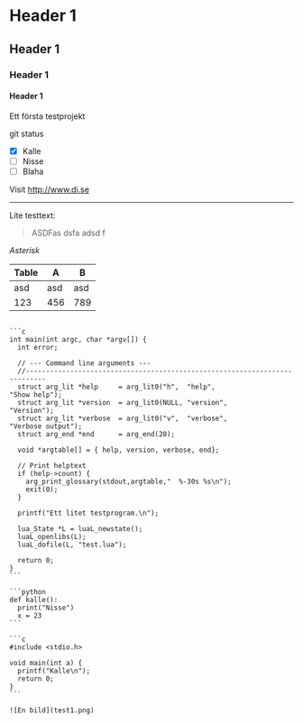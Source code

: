 # Header 1
## Header 1
### Header 1
#### Header 1

Ett första testprojekt

git status
- [x] Kalle
- [ ] Nisse
- [ ] Blaha

Visit http://www.di.se

---
Lite testtext:
> ASDFas dsfa adsd f

*Asterisk*


| Table | A   | B   |
| ------------- |-------------| -----|
| asd   | asd |asd  |
|123    | 456 | 789 |

~~~Genomstruket~~~

```c 
int main(int argc, char *argv[]) {
  int error;

  // --- Command line arguments ---
  //---------------------------------------------------------------------------
  struct arg_lit *help     = arg_lit0("h",  "help",                  "Show help");
  struct arg_lit *version  = arg_lit0(NULL, "version",               "Version");
  struct arg_lit *verbose  = arg_lit0("v",  "verbose",               "Verbose output");
  struct arg_end *end      = arg_end(20);

  void *argtable[] = { help, version, verbose, end};

  // Print helptext
  if (help->count) {
    arg_print_glossary(stdout,argtable,"  %-30s %s\n");
    exit(0);
  }

  printf("Ett litet testprogram.\n");

  lua_State *L = luaL_newstate();
  luaL_openlibs(L);
  luaL_dofile(L, "test.lua");

  return 0;
}
```

```python
def kalle():
  print("Nisse")
  x = 23
```

```c
#include <stdio.h>

void main(int a) {
  printf("Kalle\n");
  return 0;
}
```

![En bild](test1.png)
